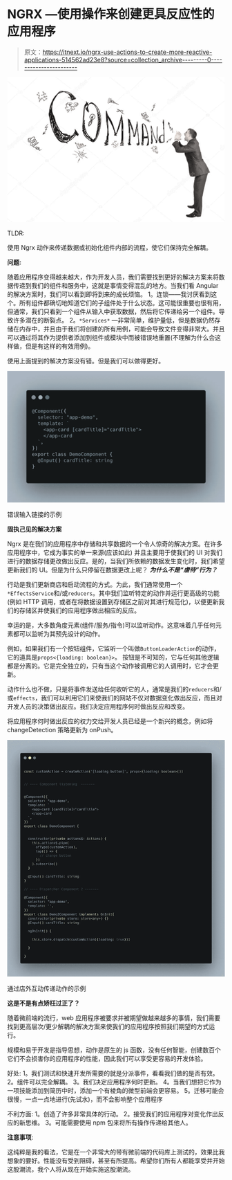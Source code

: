 # NGRX —使用操作来创建更具反应性的应用程序

> 原文：<https://itnext.io/ngrx-use-actions-to-create-more-reactive-applications-514562ad23e8?source=collection_archive---------0----------------------->

![](img/262e5c7b3a684c91374b274607f45480.png)

TLDR:

使用 Ngrx 动作来传递数据或初始化组件内部的流程，使它们保持完全解耦。

**问题:**

随着应用程序变得越来越大，作为开发人员，我们需要找到更好的解决方案来将数据传递到我们的组件和服务中，这就是事情变得混乱的地方。当我们看 Angular 的解决方案时，我们可以看到即将到来的成长烦恼。
1。连锁——我讨厌看到这个。所有组件都确切地知道它们的子组件处于什么状态。这可能很重要也很有用，但通常，我们只看到一个组件从输入中获取数据，然后将它传递给另一个组件。导致许多潜在的断裂点。
2。`*Services*` —非常简单，维护量低，但是数据仍然存储在内存中，并且由于我们将创建的所有用例，可能会导致文件变得非常大。并且可以通过将其作为提供者添加到组件或模块中而被错误地重置(不理解为什么会这样做，但是有这样的有效用例)。

使用上面提到的解决方案没有错。但是我们可以做得更好。

![](img/0ee53c86dc9c62b184ef4f9735dd42fa.png)

错误输入链接的示例

**固执己见的解决方案**

Ngrx 是在我们的应用程序中存储和共享数据的一个令人惊奇的解决方案。在许多应用程序中，它成为事实的单一来源(应该如此)
并且主要用于使我们的 UI 对我们进行的数据存储更改做出反应。是的，当我们所依赖的数据发生变化时，我们希望更新我们的 UI。但是为什么只停留在数据更改上呢？ ***为什么不是“虐待”行为？***

行动是我们更新商店和启动流程的方式。为此，我们通常使用一个`*EffectsService`和/或`reducers`。其中我们监听特定的动作并运行更高级的功能(例如 HTTP 调用，或者在将数据设置到存储区之前对其进行规范化)，以便更新我们的存储区并使我们的应用程序做出相应的反应。

幸运的是，大多数角度元素(组件/服务/指令)可以监听动作。这意味着几乎任何元素都可以监听为其预先设计的动作。

例如，如果我们有一个按钮组件，它监听一个叫做`ButtonLoaderAction`的动作，它的道具是`props<{loading: boolean}>`。
按钮是不可知的，它与任何其他逻辑都是分离的。它是完全独立的，只有当这个动作被调用它的人调用时，它才会更新。

动作什么也不做，只是将事件发送给任何收听它的人，通常是我们的`reducers`和/或`effects`，我们可以利用它们来使我们的网站不仅对数据变化做出反应，而且对开发人员的决策做出反应。我们决定应用程序何时做出反应和改变。

将应用程序何时做出反应的权力交给开发人员已经是一个新兴的概念，例如将 changeDetection 策略更新为 onPush。

![](img/5ef8aec8b8526274e55a2deaf2091461.png)

通过店外互动传递动作的示例

**这是不是有点矫枉过正了？**

随着微前端的流行，web 应用程序被要求并被期望做越来越多的事情，我们需要找到更高层次/更少解耦的解决方案来使我们的应用程序按照我们期望的方式运行。

规模和易于开发是指导思想，动作是原生的 js 函数，没有任何智能，创建数百个它们不会损害你的应用程序的性能，因此我们可以享受更容易的开发体验。

好处:
1。我们测试和快速开发所需要的就是分派事件，看看我们做的是否有效。
2。组件可以完全解耦。
3。我们决定应用程序何时更新。
4。当我们想把它作为一项技能添加到简历中时，添加一个有棱角的微型前端会更容易。
5。迁移可能会很慢，一点一点地进行(先试水)，而不会影响整个应用程序

不利方面:
1。创造了许多非常具体的行动。
2。接受我们的应用程序对变化作出反应的新思维。
3。可能需要使用 npm 包来将所有操作传递给其他人。

**注意事项**:

这纯粹是我的看法，它是在一个非常大的带有微前端的代码库上测试的，效果比我想象的要好。性能没有受到阻碍，甚至有所提高。希望你们所有人都能享受并开始这股潮流，我个人将从现在开始实施这股潮流。